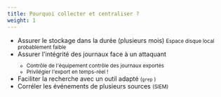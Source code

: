 ```yaml
---
title: Pourquoi collecter et centraliser ?
weight: 1
---
```

- Assurer le stockage dans la durée (plusieurs mois)
  <small>Espace disque local probablement faible</small>
- Assurer l'intégrité des journaux face à un attaquant
  <small>
  - Contrôle de l'équipement
    <i class="fa fa-xs fa-not-equal"></i> contrôle des journaux exportés
  - Privilégier l'export en temps-réel !
  </small>
- Faciliter la recherche avec un outil adapté
  <small>(`grep` <i class="fa fa-xs fa-skull"></i>)</small>
- Corréler les événements de plusieurs sources <small>(SIEM)</small>

<aside class="notes">

</aside>

